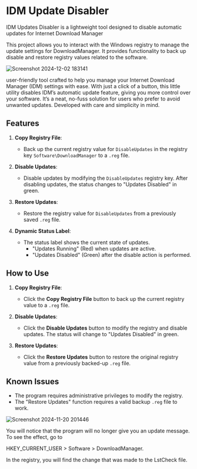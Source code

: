 # IDM Update Disabler

IDM Updates Disabler is a lightweight tool designed to disable automatic updates for Internet Download Manager

This project allows you to interact with the Windows registry to manage the update settings for DownloadManager. It provides functionality to back up disable and restore registry values related to the software.

![Screenshot 2024-12-02 183141](https://github.com/user-attachments/assets/323db905-8181-4294-ae68-e990013d864e)

user-friendly tool crafted to help you manage your Internet Download Manager (IDM) settings with ease. With just a click of a button, this little utility disables IDM’s automatic update feature, giving you more control over your software. It’s a neat, no-fuss solution for users who prefer to avoid unwanted updates. Developed with care and simplicity in mind.

## Features

1. **Copy Registry File**:  
   - Back up the current registry value for `DisableUpdates` in the registry key `Software\DownloadManager` to a `.reg` file.
   
2. **Disable Updates**:  
   - Disable updates by modifying the `DisableUpdates` registry key. After disabling updates, the status changes to "Updates Disabled" in green.
   
3. **Restore Updates**:  
   - Restore the registry value for `DisableUpdates` from a previously saved `.reg` file.

4. **Dynamic Status Label**:  
   - The status label shows the current state of updates.
     - "Updates Running" (Red) when updates are active.
     - "Updates Disabled" (Green) after the disable action is performed.

## How to Use

1. **Copy Registry File**:  
   - Click the **Copy Registry File** button to back up the current registry value to a `.reg` file.
   
2. **Disable Updates**:  
   - Click the **Disable Updates** button to modify the registry and disable updates. The status will change to "Updates Disabled" in green.

3. **Restore Updates**:  
   - Click the **Restore Updates** button to restore the original registry value from a previously backed-up `.reg` file.

## Known Issues

- The program requires administrative privileges to modify the registry.
- The "Restore Updates" function requires a valid backup `.reg` file to work.


![Screenshot 2024-11-20 201446](https://github.com/user-attachments/assets/bea3e2f6-8192-4dcb-99ae-7ea5f09ef6a8)

You will notice that the program will no longer give you an update message. To see the effect, go to

HKEY_CURRENT_USER > Software > DownloadManager.

In the registry, you will find the change that was made to the LstCheck file.
